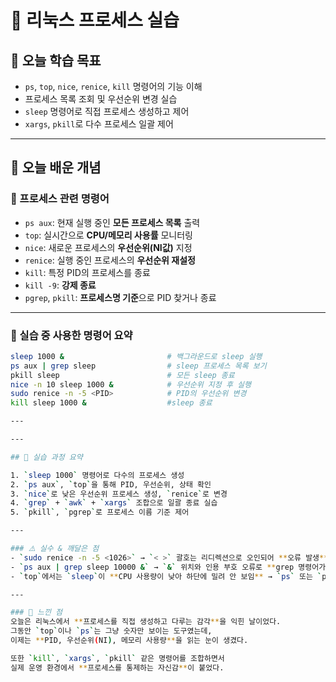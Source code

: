 # 📘 리눅스 프로세스 실습

## 🎯 오늘 학습 목표
- `ps`, `top`, `nice`, `renice`, `kill` 명령어의 기능 이해
- 프로세스 목록 조회 및 우선순위 변경 실습
- `sleep` 명령어로 직접 프로세스 생성하고 제어
- `xargs`, `pkill`로 다수 프로세스 일괄 제어

---

## 🧠 오늘 배운 개념

### 🔹 프로세스 관련 명령어
- `ps aux`: 현재 실행 중인 **모든 프로세스 목록** 출력
- `top`: 실시간으로 **CPU/메모리 사용률** 모니터링
- `nice`: 새로운 프로세스의 **우선순위(NI값)** 지정
- `renice`: 실행 중인 프로세스의 **우선순위 재설정**
- `kill`: 특정 PID의 프로세스를 종료
- `kill -9`: **강제 종료**
- `pgrep`, `pkill`: **프로세스명 기준**으로 PID 찾거나 종료

---

### 🔹 실습 중 사용한 명령어 요약

```bash
sleep 1000 &                       # 백그라운드로 sleep 실행
ps aux | grep sleep                # sleep 프로세스 목록 보기
pkill sleep                        # 모든 sleep 종료
nice -n 10 sleep 1000 &            # 우선순위 지정 후 실행
sudo renice -n -5 <PID>            # PID의 우선순위 변경
kill sleep 1000 &                  #sleep 종료

---

---

## 🧪 실습 과정 요약

1. `sleep 1000` 명령어로 다수의 프로세스 생성
2. `ps aux`, `top`을 통해 PID, 우선순위, 상태 확인
3. `nice`로 낮은 우선순위 프로세스 생성, `renice`로 변경
4. `grep` + `awk` + `xargs` 조합으로 일괄 종료 실습
5. `pkill`, `pgrep`로 프로세스 이름 기준 제어

---

### ⚠️ 실수 & 깨달은 점
- `sudo renice -n -5 <1026>` → `< >` 괄호는 리디렉션으로 오인되어 **오류 발생**
- `ps aux | grep sleep 10000 &` → `&` 위치와 인용 부호 오류로 **grep 명령어가 잘못 인식됨**
- `top`에서는 `sleep`이 **CPU 사용량이 낮아 하단에 밀려 안 보임** → `ps` 또는 `pgrep`로 확인하는 것이 더 정확

---

### 💭 느낀 점
오늘은 리눅스에서 **프로세스를 직접 생성하고 다루는 감각**을 익힌 날이었다.  
그동안 `top`이나 `ps`는 그냥 숫자만 보이는 도구였는데,  
이제는 **PID, 우선순위(NI), 메모리 사용량**을 읽는 눈이 생겼다.

또한 `kill`, `xargs`, `pkill` 같은 명령어를 조합하면서  
실제 운영 환경에서 **프로세스를 통제하는 자신감**이 붙었다.
